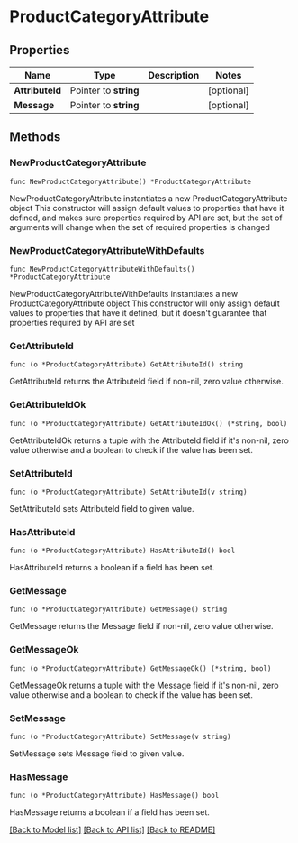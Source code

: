# ProductCategoryAttribute

## Properties

Name | Type | Description | Notes
------------ | ------------- | ------------- | -------------
**AttributeId** | Pointer to **string** |  | [optional] 
**Message** | Pointer to **string** |  | [optional] 

## Methods

### NewProductCategoryAttribute

`func NewProductCategoryAttribute() *ProductCategoryAttribute`

NewProductCategoryAttribute instantiates a new ProductCategoryAttribute object
This constructor will assign default values to properties that have it defined,
and makes sure properties required by API are set, but the set of arguments
will change when the set of required properties is changed

### NewProductCategoryAttributeWithDefaults

`func NewProductCategoryAttributeWithDefaults() *ProductCategoryAttribute`

NewProductCategoryAttributeWithDefaults instantiates a new ProductCategoryAttribute object
This constructor will only assign default values to properties that have it defined,
but it doesn't guarantee that properties required by API are set

### GetAttributeId

`func (o *ProductCategoryAttribute) GetAttributeId() string`

GetAttributeId returns the AttributeId field if non-nil, zero value otherwise.

### GetAttributeIdOk

`func (o *ProductCategoryAttribute) GetAttributeIdOk() (*string, bool)`

GetAttributeIdOk returns a tuple with the AttributeId field if it's non-nil, zero value otherwise
and a boolean to check if the value has been set.

### SetAttributeId

`func (o *ProductCategoryAttribute) SetAttributeId(v string)`

SetAttributeId sets AttributeId field to given value.

### HasAttributeId

`func (o *ProductCategoryAttribute) HasAttributeId() bool`

HasAttributeId returns a boolean if a field has been set.

### GetMessage

`func (o *ProductCategoryAttribute) GetMessage() string`

GetMessage returns the Message field if non-nil, zero value otherwise.

### GetMessageOk

`func (o *ProductCategoryAttribute) GetMessageOk() (*string, bool)`

GetMessageOk returns a tuple with the Message field if it's non-nil, zero value otherwise
and a boolean to check if the value has been set.

### SetMessage

`func (o *ProductCategoryAttribute) SetMessage(v string)`

SetMessage sets Message field to given value.

### HasMessage

`func (o *ProductCategoryAttribute) HasMessage() bool`

HasMessage returns a boolean if a field has been set.


[[Back to Model list]](../README.md#documentation-for-models) [[Back to API list]](../README.md#documentation-for-api-endpoints) [[Back to README]](../README.md)


